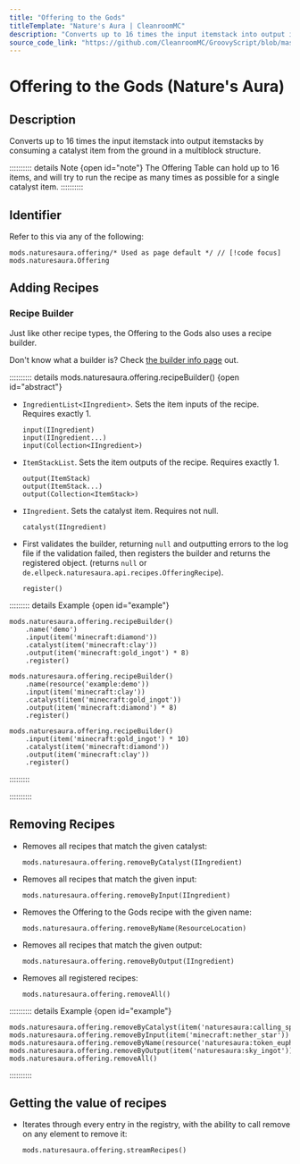 ```yaml
---
title: "Offering to the Gods"
titleTemplate: "Nature's Aura | CleanroomMC"
description: "Converts up to 16 times the input itemstack into output itemstacks by consuming a catalyst item from the ground in a multiblock structure."
source_code_link: "https://github.com/CleanroomMC/GroovyScript/blob/master/src/main/java/com/cleanroommc/groovyscript/compat/mods/naturesaura/Offering.java"
---
```


# Offering to the Gods (Nature's Aura)

## Description

Converts up to 16 times the input itemstack into output itemstacks by consuming a catalyst item from the ground in a multiblock structure.

:::::::::: details Note {open id="note"}
The Offering Table can hold up to 16 items, and will try to run the recipe as many times as possible for a single catalyst item.
::::::::::

## Identifier

Refer to this via any of the following:

```groovy:no-line-numbers {1}
mods.naturesaura.offering/* Used as page default */ // [!code focus]
mods.naturesaura.Offering
```


## Adding Recipes

### Recipe Builder

Just like other recipe types, the Offering to the Gods also uses a recipe builder.

Don't know what a builder is? Check [the builder info page](../../groovy/builder.md) out.

:::::::::: details mods.naturesaura.offering.recipeBuilder() {open id="abstract"}
- `IngredientList<IIngredient>`. Sets the item inputs of the recipe. Requires exactly 1.

    ```groovy:no-line-numbers
    input(IIngredient)
    input(IIngredient...)
    input(Collection<IIngredient>)
    ```

- `ItemStackList`. Sets the item outputs of the recipe. Requires exactly 1.

    ```groovy:no-line-numbers
    output(ItemStack)
    output(ItemStack...)
    output(Collection<ItemStack>)
    ```

- `IIngredient`. Sets the catalyst item. Requires not null.

    ```groovy:no-line-numbers
    catalyst(IIngredient)
    ```

- First validates the builder, returning `null` and outputting errors to the log file if the validation failed, then registers the builder and returns the registered object. (returns `null` or `de.ellpeck.naturesaura.api.recipes.OfferingRecipe`).

    ```groovy:no-line-numbers
    register()
    ```

::::::::: details Example {open id="example"}
```groovy:no-line-numbers
mods.naturesaura.offering.recipeBuilder()
    .name('demo')
    .input(item('minecraft:diamond'))
    .catalyst(item('minecraft:clay'))
    .output(item('minecraft:gold_ingot') * 8)
    .register()

mods.naturesaura.offering.recipeBuilder()
    .name(resource('example:demo'))
    .input(item('minecraft:clay'))
    .catalyst(item('minecraft:gold_ingot'))
    .output(item('minecraft:diamond') * 8)
    .register()

mods.naturesaura.offering.recipeBuilder()
    .input(item('minecraft:gold_ingot') * 10)
    .catalyst(item('minecraft:diamond'))
    .output(item('minecraft:clay'))
    .register()
```

:::::::::

::::::::::

## Removing Recipes

- Removes all recipes that match the given catalyst:

    ```groovy:no-line-numbers
    mods.naturesaura.offering.removeByCatalyst(IIngredient)
    ```

- Removes all recipes that match the given input:

    ```groovy:no-line-numbers
    mods.naturesaura.offering.removeByInput(IIngredient)
    ```

- Removes the Offering to the Gods recipe with the given name:

    ```groovy:no-line-numbers
    mods.naturesaura.offering.removeByName(ResourceLocation)
    ```

- Removes all recipes that match the given output:

    ```groovy:no-line-numbers
    mods.naturesaura.offering.removeByOutput(IIngredient)
    ```

- Removes all registered recipes:

    ```groovy:no-line-numbers
    mods.naturesaura.offering.removeAll()
    ```

:::::::::: details Example {open id="example"}
```groovy:no-line-numbers
mods.naturesaura.offering.removeByCatalyst(item('naturesaura:calling_spirit'))
mods.naturesaura.offering.removeByInput(item('minecraft:nether_star'))
mods.naturesaura.offering.removeByName(resource('naturesaura:token_euphoria'))
mods.naturesaura.offering.removeByOutput(item('naturesaura:sky_ingot'))
mods.naturesaura.offering.removeAll()
```

::::::::::

## Getting the value of recipes

- Iterates through every entry in the registry, with the ability to call remove on any element to remove it:

    ```groovy:no-line-numbers
    mods.naturesaura.offering.streamRecipes()
    ```
